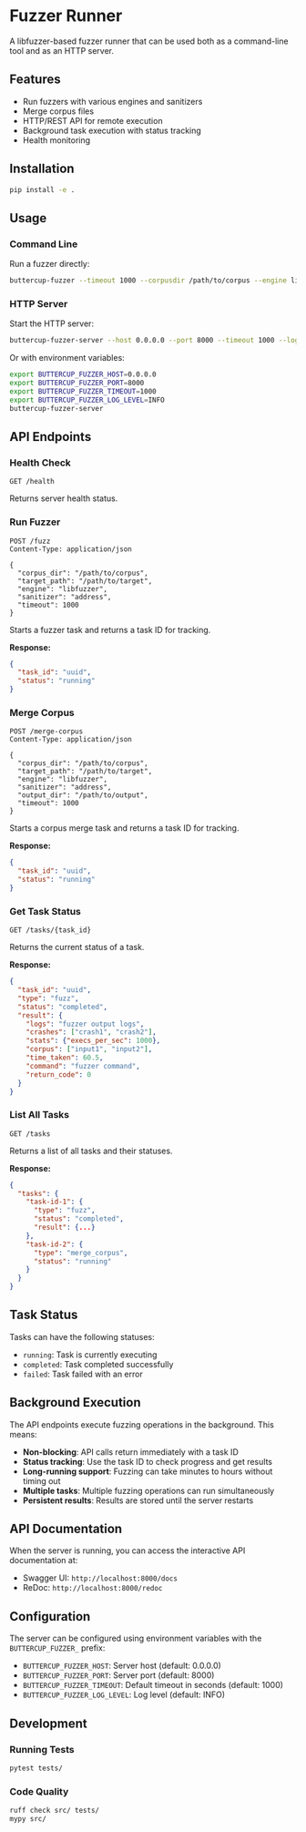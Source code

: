 # Fuzzer Runner

A libfuzzer-based fuzzer runner that can be used both as a command-line tool and as an HTTP server.

## Features

- Run fuzzers with various engines and sanitizers
- Merge corpus files
- HTTP/REST API for remote execution
- Background task execution with status tracking
- Health monitoring

## Installation

```bash
pip install -e .
```

## Usage

### Command Line

Run a fuzzer directly:

```bash
buttercup-fuzzer --timeout 1000 --corpusdir /path/to/corpus --engine libfuzzer --sanitizer address /path/to/target
```

### HTTP Server

Start the HTTP server:

```bash
buttercup-fuzzer-server --host 0.0.0.0 --port 8000 --timeout 1000 --log-level INFO
```

Or with environment variables:

```bash
export BUTTERCUP_FUZZER_HOST=0.0.0.0
export BUTTERCUP_FUZZER_PORT=8000
export BUTTERCUP_FUZZER_TIMEOUT=1000
export BUTTERCUP_FUZZER_LOG_LEVEL=INFO
buttercup-fuzzer-server
```

## API Endpoints

### Health Check

```http
GET /health
```

Returns server health status.

### Run Fuzzer

```http
POST /fuzz
Content-Type: application/json

{
  "corpus_dir": "/path/to/corpus",
  "target_path": "/path/to/target",
  "engine": "libfuzzer",
  "sanitizer": "address",
  "timeout": 1000
}
```

Starts a fuzzer task and returns a task ID for tracking.

**Response:**
```json
{
  "task_id": "uuid",
  "status": "running"
}
```

### Merge Corpus

```http
POST /merge-corpus
Content-Type: application/json

{
  "corpus_dir": "/path/to/corpus",
  "target_path": "/path/to/target",
  "engine": "libfuzzer",
  "sanitizer": "address",
  "output_dir": "/path/to/output",
  "timeout": 1000
}
```

Starts a corpus merge task and returns a task ID for tracking.

**Response:**
```json
{
  "task_id": "uuid",
  "status": "running"
}
```

### Get Task Status

```http
GET /tasks/{task_id}
```

Returns the current status of a task.

**Response:**
```json
{
  "task_id": "uuid",
  "type": "fuzz",
  "status": "completed",
  "result": {
    "logs": "fuzzer output logs",
    "crashes": ["crash1", "crash2"],
    "stats": {"execs_per_sec": 1000},
    "corpus": ["input1", "input2"],
    "time_taken": 60.5,
    "command": "fuzzer command",
    "return_code": 0
  }
}
```

### List All Tasks

```http
GET /tasks
```

Returns a list of all tasks and their statuses.

**Response:**
```json
{
  "tasks": {
    "task-id-1": {
      "type": "fuzz",
      "status": "completed",
      "result": {...}
    },
    "task-id-2": {
      "type": "merge_corpus",
      "status": "running"
    }
  }
}
```

## Task Status

Tasks can have the following statuses:

- `running`: Task is currently executing
- `completed`: Task completed successfully
- `failed`: Task failed with an error

## Background Execution

The API endpoints execute fuzzing operations in the background. This means:

- **Non-blocking**: API calls return immediately with a task ID
- **Status tracking**: Use the task ID to check progress and get results
- **Long-running support**: Fuzzing can take minutes to hours without timing out
- **Multiple tasks**: Multiple fuzzing operations can run simultaneously
- **Persistent results**: Results are stored until the server restarts

## API Documentation

When the server is running, you can access the interactive API documentation at:

- Swagger UI: `http://localhost:8000/docs`
- ReDoc: `http://localhost:8000/redoc`

## Configuration

The server can be configured using environment variables with the `BUTTERCUP_FUZZER_` prefix:

- `BUTTERCUP_FUZZER_HOST`: Server host (default: 0.0.0.0)
- `BUTTERCUP_FUZZER_PORT`: Server port (default: 8000)
- `BUTTERCUP_FUZZER_TIMEOUT`: Default timeout in seconds (default: 1000)
- `BUTTERCUP_FUZZER_LOG_LEVEL`: Log level (default: INFO)

## Development

### Running Tests

```bash
pytest tests/
```

### Code Quality

```bash
ruff check src/ tests/
mypy src/
```
